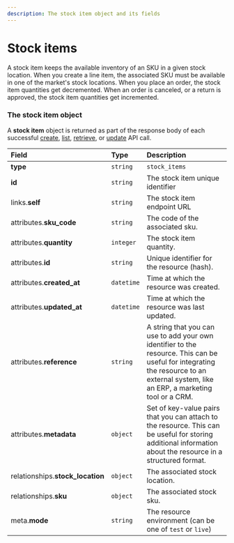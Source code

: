 ```yaml
---
description: The stock item object and its fields
---
```


# Stock items

A stock item keeps the available inventory of an SKU in a given stock location.
When you create a line item, the associated SKU must be available in one of the market's stock locations.
When you place an order, the stock item quantities get decremented.
When an order is canceled, or a return is approved, the stock item quantities get incremented.


### The stock item object

A **stock item** object is returned as part of the response body of each successful
[create](https://docs.commercelayer.io/resources/stock_items/create_stock_item),
[list](https://docs.commercelayer.io/resources/stock_items/list_stock_items),
[retrieve](https://docs.commercelayer.io/resources/stock_items/retrieve_stock_item),
or [update](https://docs.commercelayer.io/resources/stock_items/update_stock_item) API call.

| Field | Type | Description |
| :--- | :--- | :--- |
| **type** | `string` | `stock_items` |
| **id** | `string` | The stock item unique identifier |
| links.**self** | `string` | The stock item endpoint URL |
| attributes.**sku_code** | `string` | The code of the associated sku. |
| attributes.**quantity** | `integer` | The stock item quantity. |
| attributes.**id** | `string` | Unique identifier for the resource (hash). |
| attributes.**created_at** | `datetime` | Time at which the resource was created. |
| attributes.**updated_at** | `datetime` | Time at which the resource was last updated. |
| attributes.**reference** | `string` | A string that you can use to add your own identifier to the resource. This can be useful for integrating the resource to an external system, like an ERP, a marketing tool or a CRM. |
| attributes.**metadata** | `object` | Set of key-value pairs that you can attach to the resource. This can be useful for storing additional information about the resource in a structured format. |
| relationships.**stock_location** | `object` | The associated stock location. |
| relationships.**sku** | `object` | The associated stock sku. |
| meta.**mode** | `string` | The resource environment \(can be one of `test` or `live`\) |
